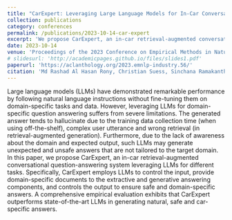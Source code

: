 ```yaml
---
title: "CarExpert: Leveraging Large Language Models for In-Car Conversational Question Answering"
collection: publications
category: conferences
permalink: /publications/2023-10-14-car-expert
excerpt: 'We propose CarExpert, an in-car retrieval-augmented conversational question-answering system leveraging LLMs for different tasks. Specifically, CarExpert employs LLMs to control the input, provide domain-specific documents to the extractive and generative answering components, and controls the output to ensure safe and domain-specific answers. '
date: 2023-10-14
venue: 'Proceedings of the 2023 Conference on Empirical Methods in Natural Language Processing: Industry Track'
# slidesurl: 'http://academicpages.github.io/files/slides1.pdf'
paperurl: 'https://aclanthology.org/2023.emnlp-industry.56/'
citation: 'Md Rashad Al Hasan Rony, Christian Suess, Sinchana Ramakanth Bhat, Viju Sudhi, Julia Schneider, Maximilian Vogel, Roman Teucher, Ken Friedl, and Soumya Sahoo. 2023. CarExpert: Leveraging Large Language Models for In-Car Conversational Question Answering. In Proceedings of the 2023 Conference on Empirical Methods in Natural Language Processing: Industry Track, pages 586–604, Singapore. Association for Computational Linguistics.'
---
```


Large language models (LLMs) have demonstrated remarkable performance by following natural language instructions without fine-tuning them on domain-specific tasks and data. However, leveraging LLMs for domain-specific question answering suffers from severe limitations. The generated answer tends to hallucinate due to the training data collection time (when using off-the-shelf), complex user utterance and wrong retrieval (in retrieval-augmented generation). Furthermore, due to the lack of awareness about the domain and expected output, such LLMs may generate unexpected and unsafe answers that are not tailored to the target domain. In this paper, we propose CarExpert, an in-car retrieval-augmented conversational question-answering system leveraging LLMs for different tasks. Specifically, CarExpert employs LLMs to control the input, provide domain-specific documents to the extractive and generative answering components, and controls the output to ensure safe and domain-specific answers. A comprehensive empirical evaluation exhibits that CarExpert outperforms state-of-the-art LLMs in generating natural, safe and car-specific answers.